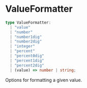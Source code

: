 # ValueFormatter

```ts
type ValueFormatter:
  | "value"
  | "number"
  | "number1dig"
  | "number2dig"
  | "integer"
  | "percent"
  | "percent0dig"
  | "percent1dig"
  | "percent2dig"
  | (value) => number | string;
```

Options for formatting a given value.
